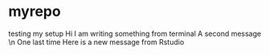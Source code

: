 # myrepo
testing my setup
Hi I am writing something from terminal
A second message
\n One last time
Here is a new message from Rstudio